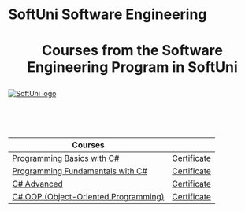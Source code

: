 # SoftUni Software Engineering
# <p align="center">Courses from the Software Engineering Program in SoftUni<p>

<a href="https://softuni.bg/trainings/courses" rel="Courses">  ![SoftUni logo][logo] <a/>

[logo]: http://innovationstarterbox.bg/wp-content/uploads/2016/05/Softuni_logo_trasparent.png "Logo Title Text 2"

<br/>
<br/>
<br/>

|**Courses**|| 
|---|---|
|<a href="https://softuni.bg/trainings/2768/programming-basics-with-c-sharp-february-2020" > Programming Basics with C# </a>   | <a href="https://softuni.bg/certificates/certificates/converttoimage/78269?code=a530cc62"> Certificate</a> |
|<a href="https://softuni.bg/trainings/2830/csharp-fundamentals-may-2020"> Programming Fundamentals with C# </a>| <a href="https://softuni.bg/certificates/certificates/converttoimage/86139?code=e3e9bca2"> Certificate</a> |
|<a href="https://softuni.bg/trainings/3007/csharp-advanced-september-2020"> C# Advanced </a>| <a href=""> Certificate</a> |
|<a href="https://softuni.bg/trainings/3008/csharp-oop-october-2020"> C# OOP (Object-Oriented Programming) </a>| <a href=""> Certificate</a> |
